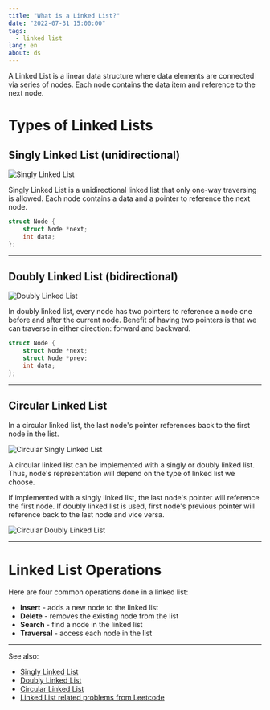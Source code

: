 ```yaml
---
title: "What is a Linked List?"
date: "2022-07-31 15:00:00"
tags: 
  - linked list
lang: en
about: ds
---
```


A Linked List is a linear data structure where data elements are connected via series of nodes. Each node contains the data item and reference to the next node.

# Types of Linked Lists

## Singly Linked List (unidirectional)

![Singly Linked List](/images/posts/linked-list/singly-linked-list.svg)

Singly Linked List is a unidirectional linked list that only one-way traversing is allowed. Each node contains a data and a pointer to reference the next node.


```c
struct Node {
    struct Node *next;
    int data;
};
```

---

## Doubly Linked List (bidirectional)

![Doubly Linked List](/images/posts/linked-list/doubly-linked-list.svg)

In doubly linked list, every node has two pointers to reference a node one before and after the current node. Benefit of having two pointers is that we can traverse in either direction: forward and backward.


```c
struct Node {
    struct Node *next;
    struct Node *prev;
    int data;
};
```

---

## Circular Linked List
In a circular linked list, the last node's pointer references back to the first node in the list.

![Circular Singly Linked List](/images/posts/linked-list/circular-singly-linked-list.svg)

A circular linked list can be implemented with a singly or doubly linked list. Thus, node's representation will depend on the type of linked list we choose.

If implemented with a singly linked list, the last node's pointer will reference the first node. If doubly linked list is used, first node's previous pointer will reference back to the last node and vice versa.

![Circular Doubly Linked List](/images/posts/linked-list/circular-doubly-linked-list.svg)

---

# Linked List Operations

Here are four common operations done in a linked list:
- **Insert** - adds a new node to the linked list
- **Delete** - removes the existing node from the list
- **Search** - find a node in the linked list
- **Traversal** - access each node in the list

---

See also:
- [Singly Linked List](./singly-linked-list)
- [Doubly Linked List](./doubly-linked-list)
- [Circular Linked List](./circular-linked-list)
- [Linked List related problems from Leetcode](https://github.com/rolemadelen/DataStructures-and-Algorithms/tree/main/02-linkedlists)